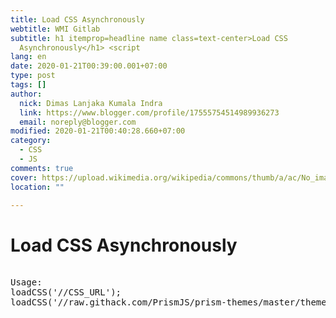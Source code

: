 ```yaml
---
title: Load CSS Asynchronously
webtitle: WMI Gitlab
subtitle: h1 itemprop=headline name class=text-center>Load CSS
  Asynchronously</h1> <script
lang: en
date: 2020-01-21T00:39:00.001+07:00
type: post
tags: []
author:
  nick: Dimas Lanjaka Kumala Indra
  link: https://www.blogger.com/profile/17555754514989936273
  email: noreply@blogger.com
modified: 2020-01-21T00:40:28.660+07:00
category:
  - CSS
  - JS
comments: true
cover: https://upload.wikimedia.org/wikipedia/commons/thumb/a/ac/No_image_available.svg/2048px-No_image_available.svg.png
location: ""

---
```


<h1 itemprop="headline name" class="text-center">Load CSS Asynchronously</h1>  <script src="https://gist-it.appspot.com/https://github.com/dimaslanjaka/Web-Manajemen/blob/master/js/loadcss.js"></script><pre class="alert alert-info" lang="js"><br>Usage: <br>loadCSS('//CSS_URL');<br>loadCSS('//raw.githack.com/PrismJS/prism-themes/master/themes/prism-vs.css');<br></pre>